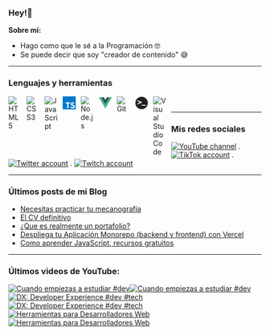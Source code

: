 ### Hey!👋
**Sobre mí:**
- Hago como que le sé a la Programación 🤓 
- Se puede decir que soy "creador de contenido" 😅

---
### Lenguajes y herramientas

<img align="left" alt="HTML5" width="26px" src="https://cdn.jsdelivr.net/gh/devicons/devicon/icons/html5/html5-original.svg" style="padding-right:10px;" />
<img align="left" alt="CSS3" width="26px" src="https://cdn.jsdelivr.net/gh/devicons/devicon/icons/css3/css3-original.svg" style="padding-right:10px;" />
<img align="left" alt="JavaScript" width="26px" src="https://cdn.jsdelivr.net/gh/devicons/devicon/icons/javascript/javascript-original.svg" style="padding-right:10px;" />
<img align="left" alt="Typescript" width="26px" src="https://raw.githubusercontent.com/github/explore/80688e429a7d4ef2fca1e82350fe8e3517d3494d/topics/typescript/typescript.png" style="padding-right:10px;" />
<img align="left" alt="Node.js" width="26px" src="https://cdn.jsdelivr.net/gh/devicons/devicon/icons/nodejs/nodejs-original.svg" style="padding-right:10px;" />
<img align="left" alt="Vue" width="26px" src="https://raw.githubusercontent.com/github/explore/80688e429a7d4ef2fca1e82350fe8e3517d3494d/topics/vue/vue.png" style="padding-right:10px;" />
<img align="left" alt="Git" width="26px" src="https://cdn.jsdelivr.net/gh/devicons/devicon/icons/git/git-original.svg" style="padding-right:10px;" />
<img align="left" alt="Terminal" width="26px" src="https://raw.githubusercontent.com/github/explore/d92924b1d925bb134e308bd29c9de6c302ed3beb/topics/terminal/terminal.png" style="padding-right:10px;" />
<img align="left" alt="Visual Studio Code" width="26px" src="https://cdn.jsdelivr.net/gh/devicons/devicon/icons/vscode/vscode-original.svg" style="padding-right:10px;" />

<br>

---
### Mis redes sociales

[![YouTube channel](https://img.shields.io/youtube/channel/subscribers/UCKMWXwHYoy920OFEN_BM5VQ?style=social)](https://www.youtube.com/@doneberdev)
 . [![TikTok account](https://img.shields.io/endpoint?logo=TikTok&style=social&url=https%3A%2F%2Fdoneber.dev%2Ftiktok-counter%2F)](https://www.tiktok.com/@doneberdev)
 . [![Twitter account](https://img.shields.io/twitter/follow/doneberdev?label=Followers&style=social)](https://twitter.com/doneberdev)
 . [![Twitch account](https://img.shields.io/twitch/status/doneberdev?style=social)](https://twitch.tv/doneberdev)
 
---
### Últimos posts de mi Blog

<!-- BLOG-POST-LIST:START -->
- [Necesitas practicar tu mecanografia](https://doneber.dev/blog/necesitas-practicar-tu-mecanografia/)
- [El CV definitivo](https://doneber.dev/blog/el-cv-definitivo/)
- [¿Que es realmente un portafolio?](https://doneber.dev/blog/que-es-realmente-un-portafolio/)
- [Despliega tu Aplicación Monorepo &lpar;backend y frontend&rpar; con Vercel](https://doneber.dev/blog/despliega-tu-aplicaci%C3%B3n-monorepo-backend-y-frontend-con-vercel/)
- [Como aprender JavaScript, recursos gratuitos](https://doneber.dev/blog/como-aprender-javascript-recursos-gratuitos/)
<!-- BLOG-POST-LIST:END -->
 
---
### Últimos videos de YouTube:

<!-- BEGIN YOUTUBE-CARDS -->
[![Cuando empiezas a estudiar #dev](https://ytcards.demolab.com/?id=RsbGua-P7C0&title=Cuando+empiezas+a+estudiar+%23dev&lang=en&timestamp=1703113216&background_color=%230f0f0f&title_color=%23ffffff&stats_color=%23dedede&max_title_lines=1&width=250&border_radius=5&duration=42 "Cuando empiezas a estudiar #dev")](https://www.youtube.com/watch?v=RsbGua-P7C0#gh-dark-mode-only)[![Cuando empiezas a estudiar #dev](https://ytcards.demolab.com/?id=RsbGua-P7C0&title=Cuando+empiezas+a+estudiar+%23dev&lang=en&timestamp=1703113216&background_color=%230d1117&title_color=%23ffffff&stats_color=%23dedede&max_title_lines=1&width=250&border_radius=5&duration=42 "Cuando empiezas a estudiar #dev")](https://www.youtube.com/watch?v=RsbGua-P7C0#gh-light-mode-only)
[![DX: Developer Experience #dev #tech](https://ytcards.demolab.com/?id=A8u6nvGkh1w&title=DX%3A+Developer+Experience+%23dev+%23tech&lang=en&timestamp=1703026808&background_color=%230f0f0f&title_color=%23ffffff&stats_color=%23dedede&max_title_lines=1&width=250&border_radius=5&duration=53 "DX: Developer Experience #dev #tech")](https://www.youtube.com/watch?v=A8u6nvGkh1w#gh-dark-mode-only)[![DX: Developer Experience #dev #tech](https://ytcards.demolab.com/?id=A8u6nvGkh1w&title=DX%3A+Developer+Experience+%23dev+%23tech&lang=en&timestamp=1703026808&background_color=%230d1117&title_color=%23ffffff&stats_color=%23dedede&max_title_lines=1&width=250&border_radius=5&duration=53 "DX: Developer Experience #dev #tech")](https://www.youtube.com/watch?v=A8u6nvGkh1w#gh-light-mode-only)
[![Herramientas para Desarrolladores Web](https://ytcards.demolab.com/?id=RkF5n836Cxw&title=Herramientas+para+Desarrolladores+Web&lang=en&timestamp=1702940422&background_color=%230f0f0f&title_color=%23ffffff&stats_color=%23dedede&max_title_lines=1&width=250&border_radius=5&duration=47 "Herramientas para Desarrolladores Web")](https://www.youtube.com/watch?v=RkF5n836Cxw#gh-dark-mode-only)[![Herramientas para Desarrolladores Web](https://ytcards.demolab.com/?id=RkF5n836Cxw&title=Herramientas+para+Desarrolladores+Web&lang=en&timestamp=1702940422&background_color=%230d1117&title_color=%23ffffff&stats_color=%23dedede&max_title_lines=1&width=250&border_radius=5&duration=47 "Herramientas para Desarrolladores Web")](https://www.youtube.com/watch?v=RkF5n836Cxw#gh-light-mode-only)
<!-- END YOUTUBE-CARDS -->
